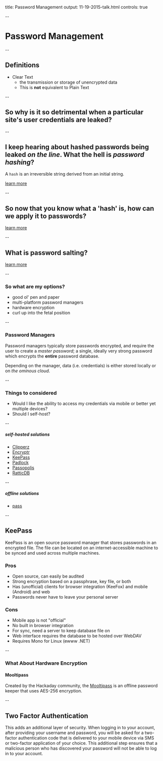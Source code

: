 title: Password Management
output: 11-19-2015-talk.html
controls: true

--

# Password Management

--

## Definitions

- Clear Text
  - the transmission or storage of unencrypted data
  - This is **not** equivalent to Plain Text

--
## So why is it so detrimental when a particular site's user credentials are leaked?

--

## I keep hearing about hashed passwords being leaked *on the line*. What the hell is *password hashing*?

A `hash` is an irreversible string derived from an initial string.

[learn more](http://security.blogoverflow.com/2013/09/about-secure-password-hashing/)

--

## So now that you know what a 'hash' is, how can we apply it to passwords?

<!-- Notes -->
<!-- When a user creates an account, the system stores their account information, but
instead of storing their password on the disk, it runs the password through the
one-way hash function and stores the digest instead. When a user wants to log
in to the system in the future, the system takes the password that they provide,
runs it through the one-way hash function, then compares it to the existing
digest stored for that user. The system only needs to be able to check if the
output from the hash function is the same; it doesn’t need to store any details
about the password, and it doesn’t need to remember the password itself. -->

[learn more](https://patrickmn.com/security/storing-passwords-securely/)

--

## What is password salting?

[learn more](https://crypto.stackexchange.com/questions/1776/can-you-help-me-understand-what-a-cryptographic-salt-is)

--

### So what are my options?
- good ol' pen and paper
- multi-platform password managers
- hardware encryption
- curl up into the fetal position

--

### Password Managers

Password managers typically store passwords encrypted, and require the user to
create a *master password*; a single, ideally very strong password which
encrypts the **entire** password database.

Depending on the manager, data (i.e. credentials) is either stored locally or on *the ominous cloud*.

--

### Things to considered
- Would I like the ability to access my credentials via mobile or better yet multiple devices?
- Should I self-host?

--

##### self-hosted solutions
- [Clipperz](https://github.com/clipperz/password-manager)
- [Encryptr](https://github.com/SpiderOak/Encryptr)
- [KeePass](http://keepass.info/)
- [Padlock](https://github.com/maklesoft/padlock)
- [Passopolis](https://github.com/WeAreWizards/passopolis-extensions)
- [RatticDB](https://github.com/tildaslash/RatticWeb)

--

##### offline solutions
- [pass](http://www.passwordstore.org/)

--

## KeePass

KeePass is an open source password manager that stores passwords in an encrypted
file. The file can be located on an internet-accessible machine to be synced and
used across multiple machines.

### Pros
- Open source, can easily be audited
- Strong encryption based on a passphrase, key file, or both
- Has (unofficial) clients for browser integration (KeeFox) and mobile (Android) and web
- Passwords never have to leave your personal server

### Cons
- Mobile app is not "official"
- No built in browser integration
- For sync, need a server to keep database file on
- Web interface requires the database to be hosted over WebDAV
- Requires Mono for Linux (ewww .NET)

--

### What About Hardware Encryption

#### Mooltipass
Created by the Hackaday community, the [Mooltipass](https://hackaday.io/project/86-mooltipass)
is an offline password keeper that uses AES-256 encryption.

--

## Two Factor Authentication

This adds an additional layer of security. When logging in to your account, after
providing your username and password, you will be asked for a two-factor
authentication code that is delivered to your mobile device via SMS or two-factor
application of your choice. This additional step ensures that a malicious person
who has discovered your password will not be able to log in to your account.
